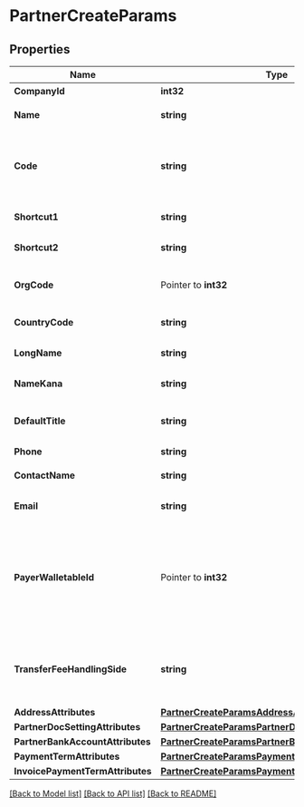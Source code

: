 # PartnerCreateParams

## Properties

Name | Type | Description | Notes
------------ | ------------- | ------------- | -------------
**CompanyId** | **int32** | 事業所ID | 
**Name** | **string** | 取引先名 (255文字以内) | 
**Code** | **string** | 取引先コード（取引先コードの利用を有効にしている場合は、codeの指定は必須です。） | [optional] 
**Shortcut1** | **string** | ショートカット１ (255文字以内) | [optional] 
**Shortcut2** | **string** | ショートカット２ (255文字以内) | [optional] 
**OrgCode** | Pointer to **int32** | 事業所種別（null: 未設定、1: 法人、2: 個人） | [optional] 
**CountryCode** | **string** | 地域（JP: 国内、ZZ:国外） | [optional] 
**LongName** | **string** | 正式名称（255文字以内） | [optional] 
**NameKana** | **string** | カナ名称（255文字以内） | [optional] 
**DefaultTitle** | **string** | 敬称（御中、様、(空白)の3つから選択） | [optional] 
**Phone** | **string** | 電話番号 | [optional] 
**ContactName** | **string** | 担当者 氏名 (255文字以内) | [optional] 
**Email** | **string** | 担当者 メールアドレス (255文字以内) | [optional] 
**PayerWalletableId** | Pointer to **int32** | 振込元口座ID（一括振込ファイル用）:（walletableのtypeが&#39;bank_account&#39;のidのみ指定できます。また、未設定にする場合は、nullを指定してください。） | [optional] 
**TransferFeeHandlingSide** | **string** | 振込手数料負担（一括振込ファイル用）: (振込元(当方): payer, 振込先(先方): payee) | [optional] 
**AddressAttributes** | [**PartnerCreateParamsAddressAttributes**](partnerCreateParams_address_attributes.md) |  | [optional] 
**PartnerDocSettingAttributes** | [**PartnerCreateParamsPartnerDocSettingAttributes**](partnerCreateParams_partner_doc_setting_attributes.md) |  | [optional] 
**PartnerBankAccountAttributes** | [**PartnerCreateParamsPartnerBankAccountAttributes**](partnerCreateParams_partner_bank_account_attributes.md) |  | [optional] 
**PaymentTermAttributes** | [**PartnerCreateParamsPaymentTermAttributes**](partnerCreateParams_payment_term_attributes.md) |  | [optional] 
**InvoicePaymentTermAttributes** | [**PartnerCreateParamsPaymentTermAttributes**](partnerCreateParams_payment_term_attributes.md) |  | [optional] 

[[Back to Model list]](../README.md#documentation-for-models) [[Back to API list]](../README.md#documentation-for-api-endpoints) [[Back to README]](../README.md)


